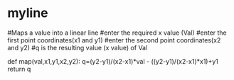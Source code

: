 # myline
#Maps a value into a linear line
#enter the required x value (Val)
#enter the first point coordinates(x1 and y1)
#enter the second point coordinates(x2 and y2)
#q is the resulting value (x value) of Val

def map(val,x1,y1,x2,y2):
    q=(y2-y1)/(x2-x1)*val - ((y2-y1)/(x2-x1)*x1)+y1
    return q


